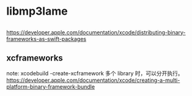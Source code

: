 # libmp3lame

## 

https://developer.apple.com/documentation/xcode/distributing-binary-frameworks-as-swift-packages

## xcframeworks
note: xcodebuild -create-xcframework 多个 library 时，可以分开执行。
https://developer.apple.com/documentation/xcode/creating-a-multi-platform-binary-framework-bundle
